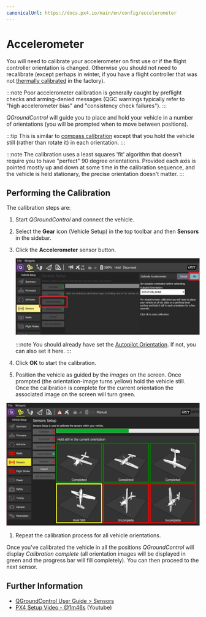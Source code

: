```yaml
---
canonicalUrl: https://docs.px4.io/main/en/config/accelerometer
---
```


# Accelerometer

You will need to calibrate your accelerometer on first use or if the flight controller orientation is changed.
Otherwise you should not need to recalibrate (except perhaps in winter, if you have a flight controller that was not [thermally calibrated](../advanced_config/sensor_thermal_calibration.md) in the factory).

:::note
Poor accelerometer calibration is generally caught by preflight checks and arming-denied messages (QGC warnings typically refer to "high accelerometer bias" and "consistency check failures").
:::

*QGroundControl* will guide you to place and hold your vehicle in a number of orientations (you will be prompted when to move between positions). 

:::tip
This is similar to [compass calibration](../config/compass.md) except that you hold the vehicle still (rather than rotate it) in each orientation.
:::

:::note
The calibration uses a least squares 'fit' algorithm that doesn't require you to have "perfect" 90 degree orientations.
Provided each axis is pointed mostly up and down at some time in the calibration sequence, and the vehicle is held stationary, the precise orientation doesn't matter.
:::

## Performing the Calibration 

The calibration steps are:

1. Start *QGroundControl* and connect the vehicle.
1. Select the **Gear** icon (Vehicle Setup) in the top toolbar and then **Sensors** in the sidebar.
1. Click the **Accelerometer** sensor button.

   ![Accelerometer calibration](../../assets/qgc/setup/sensor/accelerometer.jpg)
   
   :::note
   You should already have set the [Autopilot Orientation](../config/flight_controller_orientation.md).
   If not, you can also set it here.
   :::
   
1. Click **OK** to start the calibration. 
1. Position the vehicle as guided by the *images* on the screen.
   Once prompted (the orientation-image turns yellow) hold the vehicle still.
   Once the calibration is complete for the current orientation the associated image on the screen will turn green.
  
  ![Accelerometer calibration](../../assets/qgc/setup/sensor/accelerometer_positions_px4.jpg)
  
1. Repeat the calibration process for all vehicle orientations.
   
Once you've calibrated the vehicle in all the positions *QGroundControl* will display *Calibration complete* (all orientation images will be displayed in green and the progress bar will fill completely).
You can then proceed to the next sensor. 


## Further Information

* [QGroundControl User Guide > Sensors](https://docs.qgroundcontrol.com/en/SetupView/sensors_px4.html#accelerometer)
* [PX4 Setup Video - @1m46s](https://youtu.be/91VGmdSlbo4?t=1m46s) (Youtube)
